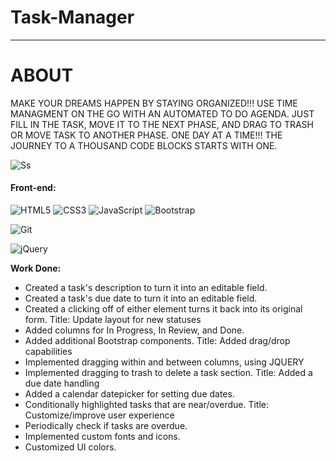 # Task-Manager

______________________________________________________________________________________________________________________________________________________________________
# ABOUT
MAKE YOUR DREAMS HAPPEN BY STAYING ORGANIZED!!! USE TIME MANAGMENT ON THE GO WITH AN AUTOMATED TO DO AGENDA. JUST FILL IN THE TASK, MOVE IT TO THE NEXT PHASE, AND DRAG TO TRASH OR MOVE TASK TO ANOTHER PHASE. ONE DAY AT A TIME!!! THE JOURNEY TO A THOUSAND CODE BLOCKS STARTS WITH ONE.

![Ss](https://media-exp1.licdn.com/dms/image/C5622AQEUs40P9eBFiA/feedshare-shrink_800/0/1664478646703?e=1667433600&v=beta&t=SedXpSms2A0_aL5y_q2eNmh69A990bvu3BFx3M7HbdM)

 #### Front-end:
 
![HTML5](https://img.shields.io/badge/html5-%23E34F26.svg?logo=html5&logoColor=white&style=for-the-badge)
![CSS3](https://img.shields.io/badge/css3-%231572B6.svg?logo=css3&logoColor=white&style=for-the-badge)
![JavaScript](https://img.shields.io/badge/-JavaScript-%23F7DF1C?style=flat-square&logo=javascript&logoColor=000000&color=d1b01f)
![Bootstrap](https://img.shields.io/badge/bootstrap-%23563D7C.svg?logo=bootstrap&logoColor=white&style=for-the-badge)
	
![Git](https://img.shields.io/badge/git-%23F05033.svg?logo=git&logoColor=white&style=for-the-badge)
	
![jQuery](https://img.shields.io/badge/jquery-%230769AD.svg?logo=jquery&logoColor=white&style=for-the-badge)

**Work Done:**

- Created a task's description to turn it into an editable field.
- Created a task's due date to turn it into an editable field.
- Created a clicking off of either element turns it back into its original form.
Title: Update layout for new statuses
- Added columns for In Progress, In Review, and Done.
- Added additional Bootstrap components.
Title: Added drag/drop capabilities
- Implemented dragging within and between columns, using JQUERY
- Implemented dragging to trash to delete a task section.
Title: Added a due date handling
- Added a calendar datepicker for setting due dates.
- Conditionally highlighted tasks that are near/overdue.
Title: Customize/improve user experience
- Periodically check if tasks are overdue.
- Implemented custom fonts and icons.
- Customized UI colors.
